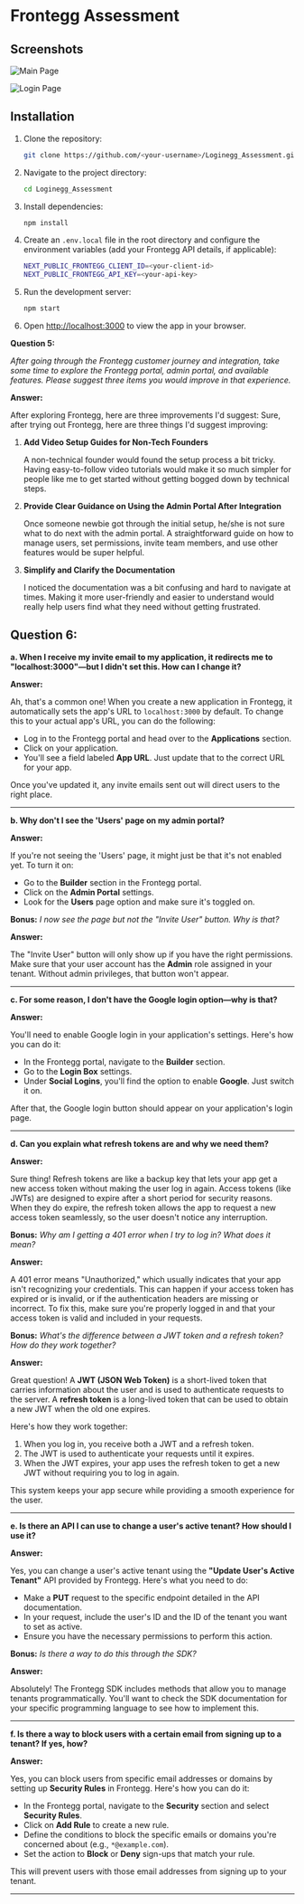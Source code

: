    # Frontegg Assessment   

   ## Screenshots

   ![Main Page](Images/1.png)
   
   ![Login Page](Images/2.png)
   
   
   ## Installation

   1. Clone the repository:
      ```bash
      git clone https://github.com/<your-username>/Loginegg_Assessment.git
      ```

   2. Navigate to the project directory:
      ```bash
      cd Loginegg_Assessment
      ```

   3. Install dependencies:
      ```bash
      npm install
      ```

   4. Create an `.env.local` file in the root directory and configure the environment variables (add your Frontegg API details, if applicable):
      ```bash
      NEXT_PUBLIC_FRONTEGG_CLIENT_ID=<your-client-id>
      NEXT_PUBLIC_FRONTEGG_API_KEY=<your-api-key>
      ```

   5. Run the development server:
      ```bash
      npm start
      ```

   6. Open [http://localhost:3000](http://localhost:3000) to view the app in your browser.


**Question 5:**

*After going through the Frontegg customer journey and integration, take some time to explore the Frontegg portal, admin portal, and available features. Please suggest three items you would improve in that experience.*

**Answer:**

After exploring Frontegg, here are three improvements I'd suggest:
Sure, after trying out Frontegg, here are three things I'd suggest improving:

1. **Add Video Setup Guides for Non-Tech Founders**

   A non-technical founder would found the setup process a bit tricky. Having easy-to-follow video tutorials would make it so much simpler for people like me to get started without getting bogged down by technical steps.

2. **Provide Clear Guidance on Using the Admin Portal After Integration**

   Once someone newbie got through the initial setup, he/she is not sure what to do next with the admin portal. A straightforward guide on how to manage users, set permissions, invite team members, and use other features would be super helpful.

3. **Simplify and Clarify the Documentation**

   I noticed the documentation was a bit confusing and hard to navigate at times. Making it more user-friendly and easier to understand would really help users find what they need without getting frustrated.

**Question 6:**
---

**a. When I receive my invite email to my application, it redirects me to "localhost:3000"—but I didn't set this. How can I change it?**

**Answer:**

Ah, that's a common one! When you create a new application in Frontegg, it automatically sets the app's URL to `localhost:3000` by default. To change this to your actual app's URL, you can do the following:

- Log in to the Frontegg portal and head over to the **Applications** section.
- Click on your application.
- You'll see a field labeled **App URL**. Just update that to the correct URL for your app.

Once you've updated it, any invite emails sent out will direct users to the right place.

---

**b. Why don't I see the 'Users' page on my admin portal?**

**Answer:**

If you're not seeing the 'Users' page, it might just be that it's not enabled yet. To turn it on:

- Go to the **Builder** section in the Frontegg portal.
- Click on the **Admin Portal** settings.
- Look for the **Users** page option and make sure it's toggled on.

**Bonus:** *I now see the page but not the "Invite User" button. Why is that?*

**Answer:**

The "Invite User" button will only show up if you have the right permissions. Make sure that your user account has the **Admin** role assigned in your tenant. Without admin privileges, that button won't appear.

---

**c. For some reason, I don't have the Google login option—why is that?**

**Answer:**

You'll need to enable Google login in your application's settings. Here's how you can do it:

- In the Frontegg portal, navigate to the **Builder** section.
- Go to the **Login Box** settings.
- Under **Social Logins**, you'll find the option to enable **Google**. Just switch it on.

After that, the Google login button should appear on your application's login page.

---

**d. Can you explain what refresh tokens are and why we need them?**

**Answer:**

Sure thing! Refresh tokens are like a backup key that lets your app get a new access token without making the user log in again. Access tokens (like JWTs) are designed to expire after a short period for security reasons. When they do expire, the refresh token allows the app to request a new access token seamlessly, so the user doesn't notice any interruption.

**Bonus:** *Why am I getting a 401 error when I try to log in? What does it mean?*

**Answer:**

A 401 error means "Unauthorized," which usually indicates that your app isn't recognizing your credentials. This can happen if your access token has expired or is invalid, or if the authentication headers are missing or incorrect. To fix this, make sure you're properly logged in and that your access token is valid and included in your requests.

**Bonus:** *What's the difference between a JWT token and a refresh token? How do they work together?*

**Answer:**

Great question! A **JWT (JSON Web Token)** is a short-lived token that carries information about the user and is used to authenticate requests to the server. A **refresh token** is a long-lived token that can be used to obtain a new JWT when the old one expires.

Here's how they work together:

1. When you log in, you receive both a JWT and a refresh token.
2. The JWT is used to authenticate your requests until it expires.
3. When the JWT expires, your app uses the refresh token to get a new JWT without requiring you to log in again.

This system keeps your app secure while providing a smooth experience for the user.

---

**e. Is there an API I can use to change a user's active tenant? How should I use it?**

**Answer:**

Yes, you can change a user's active tenant using the **"Update User's Active Tenant"** API provided by Frontegg. Here's what you need to do:

- Make a **PUT** request to the specific endpoint detailed in the API documentation.
- In your request, include the user's ID and the ID of the tenant you want to set as active.
- Ensure you have the necessary permissions to perform this action.

**Bonus:** *Is there a way to do this through the SDK?*

**Answer:**

Absolutely! The Frontegg SDK includes methods that allow you to manage tenants programmatically. You'll want to check the SDK documentation for your specific programming language to see how to implement this.

---

**f. Is there a way to block users with a certain email from signing up to a tenant? If yes, how?**

**Answer:**

Yes, you can block users from specific email addresses or domains by setting up **Security Rules** in Frontegg. Here's how you can do it:

- In the Frontegg portal, navigate to the **Security** section and select **Security Rules**.
- Click on **Add Rule** to create a new rule.
- Define the conditions to block the specific emails or domains you're concerned about (e.g., `*@example.com`).
- Set the action to **Block** or **Deny** sign-ups that match your rule.

This will prevent users with those email addresses from signing up to your tenant.

---
